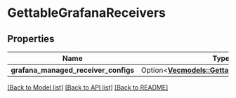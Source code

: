 # GettableGrafanaReceivers

## Properties

Name | Type | Description | Notes
------------ | ------------- | ------------- | -------------
**grafana_managed_receiver_configs** | Option<[**Vec<models::GettableGrafanaReceiver>**](GettableGrafanaReceiver.md)> |  | [optional]

[[Back to Model list]](../README.md#documentation-for-models) [[Back to API list]](../README.md#documentation-for-api-endpoints) [[Back to README]](../README.md)


